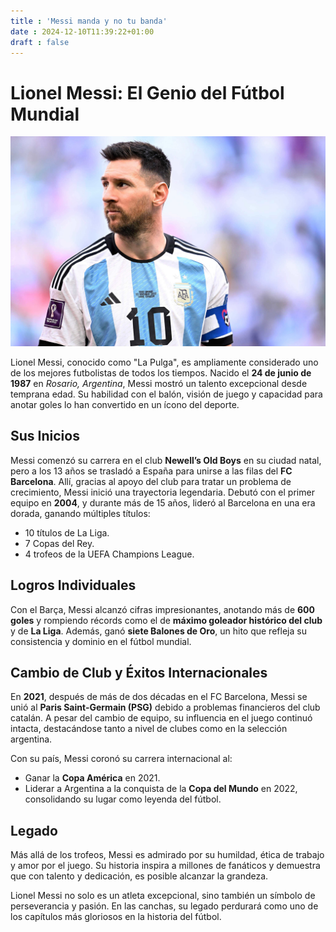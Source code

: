 ```yaml
---
title : 'Messi manda y no tu banda'
date : 2024-12-10T11:39:22+01:00
draft : false
---
```


# Lionel Messi: El Genio del Fútbol Mundial
![messi](./img/messi.png)

Lionel Messi, conocido como "La Pulga", es ampliamente considerado uno de los mejores futbolistas de todos los tiempos. Nacido el **24 de junio de 1987** en *Rosario, Argentina*, Messi mostró un talento excepcional desde temprana edad. Su habilidad con el balón, visión de juego y capacidad para anotar goles lo han convertido en un ícono del deporte.

## Sus Inicios
Messi comenzó su carrera en el club **Newell’s Old Boys** en su ciudad natal, pero a los 13 años se trasladó a España para unirse a las filas del **FC Barcelona**. Allí, gracias al apoyo del club para tratar un problema de crecimiento, Messi inició una trayectoria legendaria. Debutó con el primer equipo en **2004**, y durante más de 15 años, lideró al Barcelona en una era dorada, ganando múltiples títulos:

- 10 títulos de La Liga.
- 7 Copas del Rey.
- 4 trofeos de la UEFA Champions League.

## Logros Individuales
Con el Barça, Messi alcanzó cifras impresionantes, anotando más de **600 goles** y rompiendo récords como el de **máximo goleador histórico del club** y de **La Liga**. Además, ganó **siete Balones de Oro**, un hito que refleja su consistencia y dominio en el fútbol mundial.

## Cambio de Club y Éxitos Internacionales
En **2021**, después de más de dos décadas en el FC Barcelona, Messi se unió al **Paris Saint-Germain (PSG)** debido a problemas financieros del club catalán. A pesar del cambio de equipo, su influencia en el juego continuó intacta, destacándose tanto a nivel de clubes como en la selección argentina.

Con su país, Messi coronó su carrera internacional al:

- Ganar la **Copa América** en 2021.
- Liderar a Argentina a la conquista de la **Copa del Mundo** en 2022, consolidando su lugar como leyenda del fútbol.

## Legado
Más allá de los trofeos, Messi es admirado por su humildad, ética de trabajo y amor por el juego. Su historia inspira a millones de fanáticos y demuestra que con talento y dedicación, es posible alcanzar la grandeza.

Lionel Messi no solo es un atleta excepcional, sino también un símbolo de perseverancia y pasión. En las canchas, su legado perdurará como uno de los capítulos más gloriosos en la historia del fútbol.
